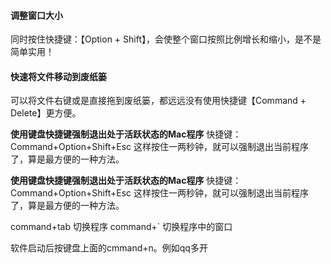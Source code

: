 #### 调整窗口大小

同时按住快捷键：【Option + Shift】，会使整个窗口按照比例增长和缩小，是不是简单实用！

#### 快速将文件移动到废纸篓

可以将文件右键或是直接拖到废纸篓，都远远没有使用快捷键【Command + Delete】更方便。

**使用键盘快捷键强制退出处于活跃状态的Mac程序**
快捷键：Command+Option+Shift+Esc
这样按住一两秒钟，就可以强制退出当前程序了，算是最方便的一种方法。


**使用键盘快捷键强制退出处于活跃状态的Mac程序**
快捷键：Command+Option+Shift+Esc
这样按住一两秒钟，就可以强制退出当前程序了，算是最方便的一种方法。

command+tab 切换程序
command+` 切换程序中的窗口

软件启动后按键盘上面的cmmand+n。例如qq多开